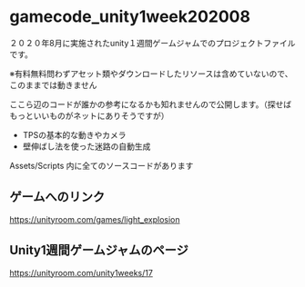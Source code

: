# gamecode_unity1week202008

２０２０年8月に実施されたunity１週間ゲームジャムでのプロジェクトファイルです。

※有料無料問わずアセット類やダウンロードしたリソースは含めていないので、このままでは動きません

ここら辺のコードが誰かの参考になるかも知れませんので公開します。（探せばもっといいものがネットにありそうですが）

- TPSの基本的な動きやカメラ
- 壁伸ばし法を使った迷路の自動生成

Assets/Scripts 内に全てのソースコードがあります

## ゲームへのリンク
https://unityroom.com/games/light_explosion

## Unity1週間ゲームジャムのページ
https://unityroom.com/unity1weeks/17
